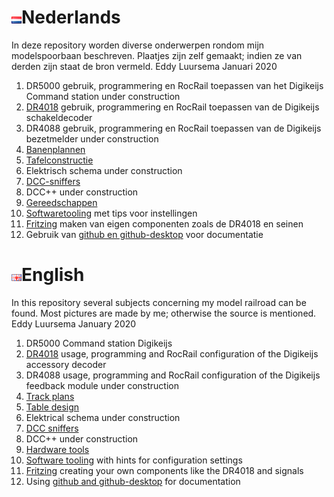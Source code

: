 # ![Nederlandse vlag](./images/nl.gif)Nederlands

In deze repository worden diverse onderwerpen rondom mijn modelspoorbaan beschreven. Plaatjes zijn zelf gemaakt; indien ze van derden zijn staat de bron vermeld.
Eddy Luursema Januari 2020

1. DR5000 gebruik, programmering en RocRail toepassen van het Digikeijs Command station under construction
2. [DR4018](/DR4018/README.md) gebruik, programmering en RocRail toepassen van de Digikeijs schakeldecoder   
3. DR4088 gebruik, programmering en RocRail toepassen van de Digikeijs bezetmelder under construction
4. [Banenplannen](/Track/README.md)
5. [Tafelconstructie](/Table/README.md)
6. Elektrisch schema under construction
7. [DCC-sniffers](./DCCsniffers/README.md)
8. DCC++ under construction
9. [Gereedschappen](./Hardwaretooling/README.md)
10. [Softwaretooling](./Softwaretooling.md) met tips voor instellingen
11. [Fritzing](./Fritzing/README.md) maken van eigen componenten zoals de DR4018 en seinen
12. Gebruik van [github en github-desktop](/Github/README.md) voor documentatie

# ![English flag](./images/gb.gif)English

In this repository several subjects concerning my model railroad can be found. Most pictures are made by me; otherwise the source is mentioned.
Eddy Luursema January 2020

1. DR5000 Command station Digikeijs
2. [DR4018](/DR4018/README.md) usage, programming and RocRail configuration of the Digikeijs accessory decoder   
3. DR4088 usage, programming and RocRail configuration of the Digikeijs feedback module under construction
4. [Track plans](/Track/README.md)
5. [Table design](/Table/README.md)
6. Elektrical schema under construction
7. [DCC sniffers](./DCCsniffers/README.md)
8. DCC++ under construction
9. [Hardware tools](./Hardwaretooling/README.md)
10. [Software tooling](./Softwaretooling.md) with hints for configuration settings
11. [Fritzing](./Fritzing/README.md) creating your own components like the DR4018 and signals
12. Using [github and github-desktop](/Github/README.md) for documentation
